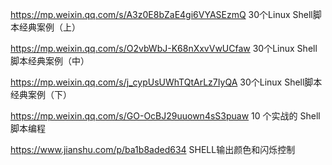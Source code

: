 https://mp.weixin.qq.com/s/A3z0E8bZaE4gi6VYASEzmQ   30个Linux Shell脚本经典案例（上）


https://mp.weixin.qq.com/s/O2vbWbJ-K68nXxvVwUCfaw   30个Linux Shell脚本经典案例（中）


https://mp.weixin.qq.com/s/j_cypUsUWhTQtArLz7IyQA   30个Linux Shell脚本经典案例（下）


https://mp.weixin.qq.com/s/GO-OcBJ29uuown4sS3puaw   10 个实战的 Shell 脚本编程


https://www.jianshu.com/p/ba1b8aded634  SHELL输出颜色和闪烁控制

